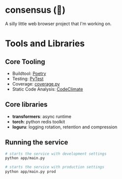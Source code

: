 # consensus (🫧)

A silly little web browser project that I'm working on.

# Tools and Libraries

## Core Tooling

- Buildtool: [Poetry](https://docs.docker.com/compose/)
- Testing: [PyTest](https://docs.pytest.org/en/8.2.x/)
- Coverage: [coverage.py](https://coverage.readthedocs.io/en/7.5.4/)
- Static Code Analysis: [CodeClimate](https://codeclimate.com/quality)

## Core libraries

- **transformers**: async runtime
- **torch**: python redis toolkit
- **loguru**: logging rotation, retention and compression

## Running the service

```bash
# starts the service with development settings
python app/main.py
```

```bash
# starts the service with production settings
python app/main.py prod
```
